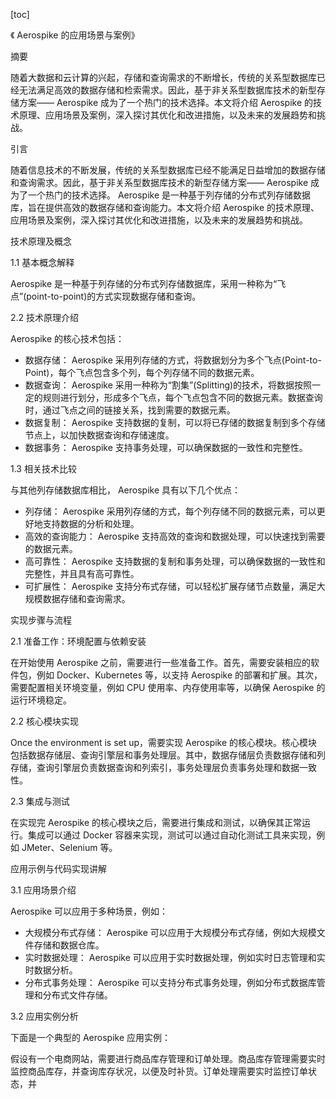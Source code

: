 
[toc]                    
                
                
《 Aerospike 的应用场景与案例》

摘要

随着大数据和云计算的兴起，存储和查询需求的不断增长，传统的关系型数据库已经无法满足高效的数据存储和检索需求。因此，基于非关系型数据库技术的新型存储方案—— Aerospike 成为了一个热门的技术选择。本文将介绍 Aerospike 的技术原理、应用场景及案例，深入探讨其优化和改进措施，以及未来的发展趋势和挑战。

引言

随着信息技术的不断发展，传统的关系型数据库已经不能满足日益增加的数据存储和查询需求。因此，基于非关系型数据库技术的新型存储方案—— Aerospike 成为了一个热门的技术选择。 Aerospike 是一种基于列存储的分布式列存储数据库，旨在提供高效的数据存储和查询能力。本文将介绍 Aerospike 的技术原理、应用场景及案例，深入探讨其优化和改进措施，以及未来的发展趋势和挑战。

技术原理及概念

1.1 基本概念解释

 Aerospike 是一种基于列存储的分布式列存储数据库，采用一种称为“飞点”(point-to-point)的方式实现数据存储和查询。

2.2 技术原理介绍

 Aerospike 的核心技术包括：

- 数据存储： Aerospike 采用列存储的方式，将数据划分为多个飞点(Point-to-Point)，每个飞点包含多个列，每个列存储不同的数据元素。
- 数据查询： Aerospike 采用一种称为“割集”(Splitting)的技术，将数据按照一定的规则进行划分，形成多个飞点，每个飞点包含不同的数据元素。数据查询时，通过飞点之间的链接关系，找到需要的数据元素。
- 数据复制： Aerospike 支持数据的复制，可以将已存储的数据复制到多个存储节点上，以加快数据查询和存储速度。
- 数据事务： Aerospike 支持事务处理，可以确保数据的一致性和完整性。

1.3 相关技术比较

与其他列存储数据库相比， Aerospike 具有以下几个优点：

- 列存储： Aerospike 采用列存储的方式，每个列存储不同的数据元素，可以更好地支持数据的分析和处理。
- 高效的查询能力： Aerospike 支持高效的查询和数据处理，可以快速找到需要的数据元素。
- 高可靠性： Aerospike 支持数据的复制和事务处理，可以确保数据的一致性和完整性，并且具有高可靠性。
- 可扩展性： Aerospike 支持分布式存储，可以轻松扩展存储节点数量，满足大规模数据存储和查询需求。

实现步骤与流程

2.1 准备工作：环境配置与依赖安装

在开始使用 Aerospike 之前，需要进行一些准备工作。首先，需要安装相应的软件包，例如 Docker、Kubernetes 等，以支持 Aerospike 的部署和扩展。其次，需要配置相关环境变量，例如 CPU 使用率、内存使用率等，以确保 Aerospike 的运行环境稳定。

2.2 核心模块实现

Once the environment is set up，需要实现 Aerospike 的核心模块。核心模块包括数据存储层、查询引擎层和事务处理层。其中，数据存储层负责数据存储和列存储，查询引擎层负责数据查询和列索引，事务处理层负责事务处理和数据一致性。

2.3 集成与测试

在实现完 Aerospike 的核心模块之后，需要进行集成和测试，以确保其正常运行。集成可以通过 Docker 容器来实现，测试可以通过自动化测试工具来实现，例如 JMeter、Selenium 等。

应用示例与代码实现讲解

3.1 应用场景介绍

 Aerospike 可以应用于多种场景，例如：

- 大规模分布式存储： Aerospike 可以应用于大规模分布式存储，例如大规模文件存储和数据仓库。
- 实时数据处理： Aerospike 可以应用于实时数据处理，例如实时日志管理和实时数据分析。
- 分布式事务处理： Aerospike 可以支持分布式事务处理，例如分布式数据库管理和分布式文件存储。

3.2 应用实例分析

下面是一个典型的 Aerospike 应用实例：

假设有一个电商网站，需要进行商品库存管理和订单处理。商品库存管理需要实时监控商品库存，并查询库存状况，以便及时补货。订单处理需要实时监控订单状态，并

